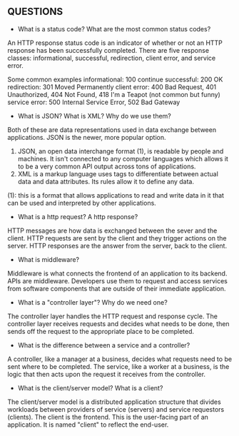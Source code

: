 ## QUESTIONS

- What is a status code? What are the most common status codes?

An HTTP response status code is an indicator of whether or not an HTTP response has been successfully completed. There are five response classes: informational, successful, redirection, client error, and service error.

Some common examples
informational: 100 continue
successful: 200 OK
redirection: 301 Moved Permanently
client error: 400 Bad Request, 401 Unauthorized, 404 Not Found, 418 I'm a Teapot (not common but funny)
service error: 500 Internal Service Error, 502 Bad Gateway

- What is JSON? What is XML? Why do we use them?

Both of these are data representations used in data exchange between applications. JSON is the newer, more popular option.

1. JSON, an open data interchange format (1), is readable by people and machines. It isn't connected to any computer languages which allows it to be a very common API output across tons of applications.
2. XML is a markup language uses tags to differentiate between actual data and data attributes. Its rules allow it to define any data.

(1): this is a format that allows applications to read and write data in it that can be used and interpreted by other applications.

- What is a http request? A http response?

HTTP messages are how data is exchanged between the sever and the client. HTTP requests are sent by the client and they trigger actions on the server. HTTP responses are the answer from the server, back to the client.

- What is middleware?

Middleware is what connects the frontend of an application to its backend. APIs are middleware. Developers use them to request and access services from software components that are outside of their immediate application.

- What is a "controller layer"? Why do we need one?

The controller layer handles the HTTP request and response cycle. The controller layer receives requests and decides what needs to be done, then sends off the request to the appropriate place to be completed.

- What is the difference between a service and a controller?

A controller, like a manager at a business, decides what requests need to be sent where to be completed. The service, like a worker at a business, is the logic that then acts upon the request it receives from the controller.

- What is the client/server model? What is a client?

The client/server model is a distributed application structure that divides workloads between providers of service (servers) and service requestors (clients). The client is the frontend. This is the user-facing part of an application. It is named "client" to reflect the end-user.
